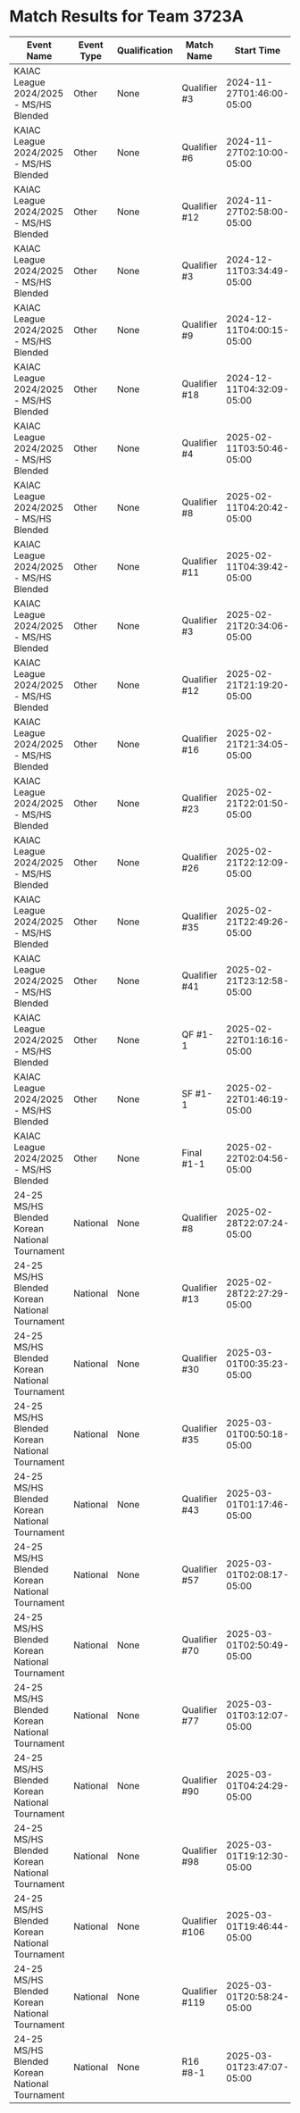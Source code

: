 # Match Results for Team 3723A

| Event Name | Event Type | Qualification | Match Name | Start Time | Team Score | Opponent Score | Winning Margin | Normalised Winning Margin | Verdict | Team Alliance | Winning Alliance | Red Team 1 | Red Team 2 | Blue Team 1 | Blue Team 2 |
|------------|------------|---------------|------------|------------|------------|-----------------|----------------|---------------------------|---------|---------------|------------------|------------|------------|-------------|-------------|
| KAIAC League 2024/2025 - MS/HS Blended | Other | None | Qualifier #3 | 2024-11-27T01:46:00-05:00 | 24 | 13 | 11 | 0.2972972972972973 | W | blue | blue | 1100A | 78984A | 6724A | 3723A |
| KAIAC League 2024/2025 - MS/HS Blended | Other | None | Qualifier #6 | 2024-11-27T02:10:00-05:00 | 13 | 7 | 6 | 0.3 | W | red | red | 3723A | 87546C | 87546B | 3723S |
| KAIAC League 2024/2025 - MS/HS Blended | Other | None | Qualifier #12 | 2024-11-27T02:58:00-05:00 | 29 | 0 | 29 | 1.0 | W | red | red | 3723A | 6724A | 6724S | 6724P |
| KAIAC League 2024/2025 - MS/HS Blended | Other | None | Qualifier #3 | 2024-12-11T03:34:49-05:00 | 18 | 0 | 18 | 1.0 | W | blue | blue | 6724R | 3723S | 1100A | 3723A |
| KAIAC League 2024/2025 - MS/HS Blended | Other | None | Qualifier #9 | 2024-12-11T04:00:15-05:00 | 14 | 7 | 7 | 0.3333333333333333 | W | red | red | 3723A | 6724A | 87546M | 87546C |
| KAIAC League 2024/2025 - MS/HS Blended | Other | None | Qualifier #18 | 2024-12-11T04:32:09-05:00 | 19 | 0 | 19 | 1.0 | W | red | red | 3723A | 6724X | 78984A | 87546B |
| KAIAC League 2024/2025 - MS/HS Blended | Other | None | Qualifier #4 | 2025-02-11T03:50:46-05:00 | 0 | 15 | -15 | -1.0 | L | blue | red | 71910E | 6724P | 3723A | 6724C |
| KAIAC League 2024/2025 - MS/HS Blended | Other | None | Qualifier #8 | 2025-02-11T04:20:42-05:00 | 12 | 29 | -17 | -0.4146341463414634 | L | blue | red | 6724X | 25400F | 3723A | 6724C |
| KAIAC League 2024/2025 - MS/HS Blended | Other | None | Qualifier #11 | 2025-02-11T04:39:42-05:00 | 13 | 10 | 3 | 0.13043478260869565 | W | red | red | 3723A | 6724R | 6724S | 3723S |
| KAIAC League 2024/2025 - MS/HS Blended | Other | None | Qualifier #3 | 2025-02-21T20:34:06-05:00 | 14 | 29 | -15 | -0.3488372093023256 | L | red | blue | 87546A | 3723A | 87546B | 71910E |
| KAIAC League 2024/2025 - MS/HS Blended | Other | None | Qualifier #12 | 2025-02-21T21:19:20-05:00 | 22 | 17 | 5 | 0.1282051282051282 | W | blue | blue | 6724R | 87546H | 87546R | 3723A |
| KAIAC League 2024/2025 - MS/HS Blended | Other | None | Qualifier #16 | 2025-02-21T21:34:05-05:00 | 37 | 6 | 31 | 0.7209302325581395 | W | blue | blue | 6724X | 71910F | 71910G | 3723A |
| KAIAC League 2024/2025 - MS/HS Blended | Other | None | Qualifier #23 | 2025-02-21T22:01:50-05:00 | 12 | 9 | 3 | 0.14285714285714285 | W | blue | blue | 87546C | 87546M | 3723A | 6724Y |
| KAIAC League 2024/2025 - MS/HS Blended | Other | None | Qualifier #26 | 2025-02-21T22:12:09-05:00 | 16 | 3 | 13 | 0.6842105263157895 | W | red | red | 3723A | 87546P | 71910F | 87546T |
| KAIAC League 2024/2025 - MS/HS Blended | Other | None | Qualifier #35 | 2025-02-21T22:49:26-05:00 | 0 | 37 | -37 | -1.0 | L | red | blue | 3723A | 87546P | 6724S | 6724P |
| KAIAC League 2024/2025 - MS/HS Blended | Other | None | Qualifier #41 | 2025-02-21T23:12:58-05:00 | 31 | 6 | 25 | 0.6756756756756757 | W | blue | blue | 25400C | 87546K | 6724A | 3723A |
| KAIAC League 2024/2025 - MS/HS Blended | Other | None | QF #1-1 | 2025-02-22T01:16:16-05:00 | 41 | 11 | 30 | 0.5769230769230769 | W | red | red | 3723X | 3723A | 6724Y | 87546A |
| KAIAC League 2024/2025 - MS/HS Blended | Other | None | SF #1-1 | 2025-02-22T01:46:19-05:00 | 25 | 3 | 22 | 0.7857142857142857 | W | red | red | 3723X | 3723A | 6724P | 6724S |
| KAIAC League 2024/2025 - MS/HS Blended | Other | None | Final #1-1 | 2025-02-22T02:04:56-05:00 | 0 | 11 | -11 | -1.0 | L | red | blue | 3723X | 3723A | 25400F | 25400C |
| 24-25 MS/HS Blended Korean National Tournament | National | None | Qualifier #8 | 2025-02-28T22:07:24-05:00 | 9 | 15 | -6 | -0.25 | L | blue | red | 87546C | 30410X | 30597B | 3723A |
| 24-25 MS/HS Blended Korean National Tournament | National | None | Qualifier #13 | 2025-02-28T22:27:29-05:00 | 36 | 0 | 36 | 1.0 | W | blue | blue | 3723X | 20257Y | 6724S | 3723A |
| 24-25 MS/HS Blended Korean National Tournament | National | None | Qualifier #30 | 2025-03-01T00:35:23-05:00 | 3 | 31 | -28 | -0.8235294117647058 | L | red | blue | 3723A | 59644C | 25400C | 20257X |
| 24-25 MS/HS Blended Korean National Tournament | National | None | Qualifier #35 | 2025-03-01T00:50:18-05:00 | 38 | 13 | 25 | 0.49019607843137253 | W | red | red | 87546A | 3723A | 87546H | 30410V |
| 24-25 MS/HS Blended Korean National Tournament | National | None | Qualifier #43 | 2025-03-01T01:17:46-05:00 | 29 | 16 | 13 | 0.28888888888888886 | W | blue | blue | 14533A | 20257Z | 71910G | 3723A |
| 24-25 MS/HS Blended Korean National Tournament | National | None | Qualifier #57 | 2025-03-01T02:08:17-05:00 | 22 | 0 | 22 | 1.0 | W | red | red | 3723A | 59644E | 87546A | 22200A |
| 24-25 MS/HS Blended Korean National Tournament | National | None | Qualifier #70 | 2025-03-01T02:50:49-05:00 | 35 | 15 | 20 | 0.4 | W | red | red | 3723A | 670A | 30597F | 3723S |
| 24-25 MS/HS Blended Korean National Tournament | National | None | Qualifier #77 | 2025-03-01T03:12:07-05:00 | 25 | 18 | 7 | 0.16279069767441862 | W | blue | blue | 6724P | 670A | 30597X | 3723A |
| 24-25 MS/HS Blended Korean National Tournament | National | None | Qualifier #90 | 2025-03-01T04:24:29-05:00 | 51 | 10 | 41 | 0.6721311475409836 | W | red | red | 3723A | 87546B | 30597A | 71910E |
| 24-25 MS/HS Blended Korean National Tournament | National | None | Qualifier #98 | 2025-03-01T19:12:30-05:00 | 29 | 25 | 4 | 0.07407407407407407 | W | blue | blue | 1100A | 59644A | 59644E | 3723A |
| 24-25 MS/HS Blended Korean National Tournament | National | None | Qualifier #106 | 2025-03-01T19:46:44-05:00 | 26 | 30 | -4 | -0.07142857142857142 | L | red | blue | 3723A | 30597J | 87546M | 25400F |
| 24-25 MS/HS Blended Korean National Tournament | National | None | Qualifier #119 | 2025-03-01T20:58:24-05:00 | 22 | 24 | -2 | -0.043478260869565216 | L | blue | red | 6724A | 30597E | 6724R | 3723A |
| 24-25 MS/HS Blended Korean National Tournament | National | None | R16 #8-1 | 2025-03-01T23:47:07-05:00 | 12 | 16 | -4 | -0.14285714285714285 | L | red | blue | 3723A | 25400F | 6724R | 71910E |
